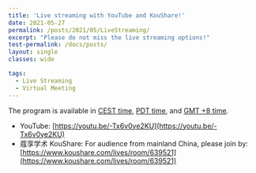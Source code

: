 ```yaml
---
title: 'Live streaming with YouTube and KouShare!'
date: 2021-05-27
permalink: /posts/2021/05/LiveStreaming/
excerpt: "Please do not miss the live streaming options!"
test-permalink: /docs/posts/
layout: single 
classes: wide

tags:
  - Live Streaming  
  - Virtual Meeting 
---
```


The program is available in [CEST time](/program-cest/), [PDT time](/program-pdt/), and [GMT +8 time](/program/). 


*  YouTube: [https://youtu.be/-Tx6v0ye2KU](https://youtu.be/-Tx6v0ye2KU)
*  蔻享学术 KouShare: For audience from mainland China, please join by: [https://www.koushare.com/lives/room/639521](https://www.koushare.com/lives/room/639521)
